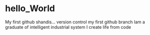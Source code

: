 # hello_World
My first github shandis... version control 
my first github branch
Iam a graduate of intelligent industrial system
I create life from code
